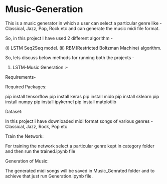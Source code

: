 # Music-Generation
This is a music generator in which a user can select a particular genre like - Classical, Jazz, Pop, Rock etc and can generate the music midi file format.

So, in this project I have used 2 different algorithm - 

(i)  LSTM Seq2Seq model.
(ii) RBM(Restricted Boltzman Machine) algorithm.

So, lets discuss below methods for running both the projects -

1) LSTM-Music Generation :-

Requirements- 

Required Packages:

pip install tensorflow
pip install keras
pip install mido
pip install sklearn
pip install numpy
pip install ipykernel
pip install matplotlib

Dataset:

In this project i have downloaded midi format songs of various genres - Classical, Jazz, Rock, Pop etc


Train the Network:

For training the network select a particular genre kept in category folder and then run the trained.ipynb file

Generation of Music:

The generated midi songs will be saved in Music_Genrated folder and to achieve that just run Generation.ipynb file.


